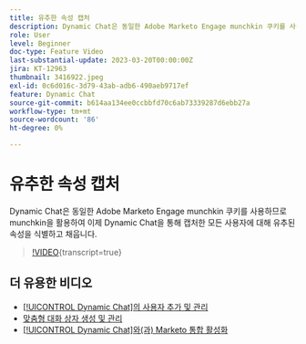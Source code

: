 ```yaml
---
title: 유추한 속성 캡처
description: Dynamic Chat은 동일한 Adobe Marketo Engage munchkin 쿠키를 사용하므로 munchkin을 활용하여 이제 Dynamic Chat을 통해 캡처한 모든 사용자에 대해 유추된 속성을 식별하고 채웁니다
role: User
level: Beginner
doc-type: Feature Video
last-substantial-update: 2023-03-20T00:00:00Z
jira: KT-12963
thumbnail: 3416922.jpeg
exl-id: 0c6d016c-3d79-43ab-adb6-490aeb9717ef
feature: Dynamic Chat
source-git-commit: b614aa134ee0ccbbfd70c6ab73339287d6ebb27a
workflow-type: tm+mt
source-wordcount: '86'
ht-degree: 0%

---
```


# 유추한 속성 캡처

Dynamic Chat은 동일한 Adobe Marketo Engage munchkin 쿠키를 사용하므로 munchkin을 활용하여 이제 Dynamic Chat을 통해 캡처한 모든 사용자에 대해 유추된 속성을 식별하고 채웁니다.

>[!VIDEO](https://video.tv.adobe.com/v/3436188/?quality=12&learn=on&captions=kor){transcript=true}

## 더 유용한 비디오

* [[!UICONTROL Dynamic Chat]의 사용자 추가 및 관리](user-management.md)
* [맞춤형 대화 상자 생성 및 관리](dialogue-management.md)
* [[!UICONTROL Dynamic Chat]와(과) Marketo 통합 활성화](marketo-integration.md)
